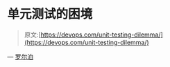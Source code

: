 # 单元测试的困境

> 原文:[https://devops.com/unit-testing-dilemma/](https://devops.com/unit-testing-dilemma/)

— [罗尔泊](https://devops.com/author/breselman/)